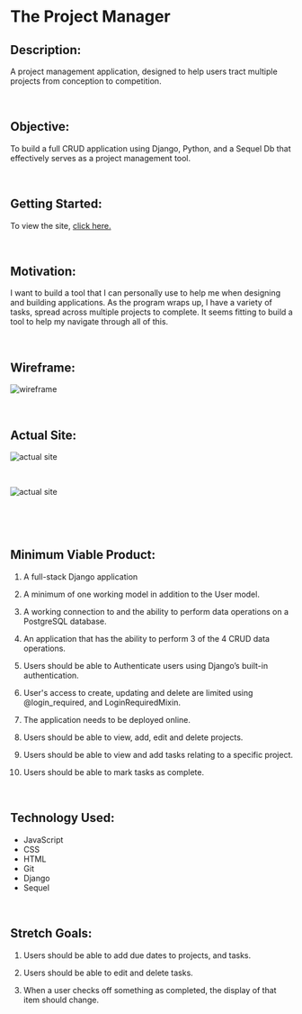 # **The Project Manager** 

## Description:

A project management application, designed to help users tract multiple projects from conception to competition.

<p>&nbsp;</p>

## Objective:

To build a full CRUD application using Django, Python, and a Sequel Db that effectively serves as a project management tool.

<p>&nbsp;</p>

## Getting Started:

To view the site, 
[click here.](https://the-project-manager-01.herokuapp.com/)

<p>&nbsp;</p>

## Motivation:

I want to build a tool that I can personally use to help me when designing and building applications. As the program wraps up, I have a variety of tasks, spread across multiple projects to complete. It seems fitting to build a tool to help my navigate through all of this.

<p>&nbsp;</p>

## Wireframe:

![wireframe](https://i.imgur.com/3Ada25N.png "Wireframe")

<p>&nbsp;</p>

## Actual Site:

![actual site](https://i.imgur.com/KJ6dAy4.png "The Project Manager Project Page")
<p>&nbsp;</p>

![actual site](https://i.imgur.com/UJnQClB.png "The Project Manager Project Detail Page")

<p>&nbsp;</p>
<p>&nbsp;</p>

## Minimum Viable Product:

1. A full-stack Django application
   
2. A minimum of one working model in addition to the User model.

3. A working connection to and the ability to perform data operations on a PostgreSQL database.

4. An application that has the ability to perform 3 of the 4 CRUD data operations.
   
5. Users should be able to Authenticate users using Django’s built-in authentication.
   
6. User's access to create, updating and delete are limited using @login_required, and LoginRequiredMixin.
   
7. The application needs to be deployed online.
     
8. Users should be able to view, add, edit and delete projects.
   
9. Users should be able to view and add tasks relating to a specific project.
   
10. Users should be able to mark tasks as complete.

<p>&nbsp;</p>

## Technology Used:

* JavaScript
* CSS
* HTML
* Git
* Django
* Sequel

<p>&nbsp;</p>

## Stretch Goals:

1. Users should be able to add due dates to projects, and tasks.
   
2. Users should be able to edit and delete tasks.
   
3. When a user checks off something as completed, the display of that item should change.
